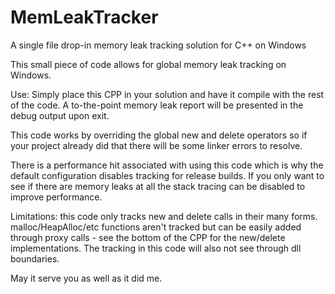 # MemLeakTracker
A single file drop-in memory leak tracking solution for C++ on Windows

This small piece of code allows for global memory leak tracking on Windows.

Use: Simply place this CPP in your solution and have it compile with the rest
of the code. A to-the-point memory leak report will be presented in the debug
output upon exit.

This code works by overriding the global new and delete operators so if your 
project already did that there will be some linker errors to resolve.

There is a performance hit associated with using this code which is why the
default configuration disables tracking for release builds. If you only
want to see if there are memory leaks at all the stack tracing can be disabled
to improve performance.

Limitations: this code only tracks new and delete calls in their many forms.
malloc/HeapAlloc/etc functions aren't tracked but can be easily added through
proxy calls - see the bottom of the CPP for the new/delete implementations.
The tracking in this code will also not see through dll boundaries.

May it serve you as well as it did me.

